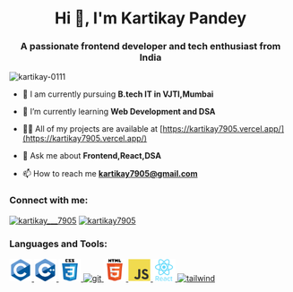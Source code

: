 <h1 align="center">Hi 👋, I'm Kartikay Pandey</h1>
<h3 align="center">A passionate frontend developer and tech enthusiast from India</h3>

<p align="left"> <img src="https://komarev.com/ghpvc/?username=kartikay-0111&label=Profile%20views&color=0e75b6&style=flat" alt="kartikay-0111" /> </p>

- 🏫 I am currently pursuing **B.tech IT in VJTI,Mumbai**
  
- 🌱 I’m currently learning **Web Development and DSA**
  
- 👨‍💻 All of my projects are available at [https://kartikay7905.vercel.app/](https://kartikay7905.vercel.app/)

- 💬 Ask me about **Frontend,React,DSA**

- 📫 How to reach me **kartikay7905@gmail.com**

<h3 align="left">Connect with me:</h3>
<p align="left">
<a href="https://instagram.com/kartikay___7905" target="blank"><img align="center" src="https://raw.githubusercontent.com/rahuldkjain/github-profile-readme-generator/master/src/images/icons/Social/instagram.svg" alt="kartikay___7905" height="30" width="40" /></a>
<a href="https://www.leetcode.com/kartikay7905" target="blank"><img align="center" src="https://raw.githubusercontent.com/rahuldkjain/github-profile-readme-generator/master/src/images/icons/Social/leet-code.svg" alt="kartikay7905" height="30" width="40" /></a>
</p>

<h3 align="left">Languages and Tools:</h3>
<p align="left"> <a href="https://www.cprogramming.com/" target="_blank" rel="noreferrer"> <img src="https://raw.githubusercontent.com/devicons/devicon/master/icons/c/c-original.svg" alt="c" width="40" height="40"/> </a> <a href="https://www.w3schools.com/cpp/" target="_blank" rel="noreferrer"> <img src="https://raw.githubusercontent.com/devicons/devicon/master/icons/cplusplus/cplusplus-original.svg" alt="cplusplus" width="40" height="40"/> </a> <a href="https://www.w3schools.com/css/" target="_blank" rel="noreferrer"> <img src="https://raw.githubusercontent.com/devicons/devicon/master/icons/css3/css3-original-wordmark.svg" alt="css3" width="40" height="40"/> </a>  <a href="https://git-scm.com/" target="_blank" rel="noreferrer"> <img src="https://www.vectorlogo.zone/logos/git-scm/git-scm-icon.svg" alt="git" width="40" height="40"/> </a> <a href="https://www.w3.org/html/" target="_blank" rel="noreferrer"> <img src="https://raw.githubusercontent.com/devicons/devicon/master/icons/html5/html5-original-wordmark.svg" alt="html5" width="40" height="40"/> </a> <a href="https://developer.mozilla.org/en-US/docs/Web/JavaScript" target="_blank" rel="noreferrer"> <img src="https://raw.githubusercontent.com/devicons/devicon/master/icons/javascript/javascript-original.svg" alt="javascript" width="40" height="40"/> </a> <a href="https://reactjs.org/" target="_blank" rel="noreferrer"> <img src="https://raw.githubusercontent.com/devicons/devicon/master/icons/react/react-original-wordmark.svg" alt="react" width="40" height="40"/> </a> <a href="https://tailwindcss.com/" target="_blank" rel="noreferrer"> <img src="https://www.vectorlogo.zone/logos/tailwindcss/tailwindcss-icon.svg" alt="tailwind" width="40" height="40"/> </a></p>


<!---
Kartikay-0111/Kartikay-0111 is a ✨ special ✨ repository because its `README.md` (this file) appears on your GitHub profile.
You can click the Preview link to take a look at your changes.
--->
